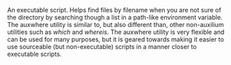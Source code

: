 An executable script.
Helps find files by filename when you are not sure of the directory by
searching though a list in a path-like environment variable. The auxwhere utility
is similar to, but also different than, other non-auxilium utilities such as *which*
and *whereis*. The auxwhere utility is very flexible and can be used for many purposes,
but it is geared towards making it easier to use sourceable (but non-executable) scripts
in a manner closer to executable scripts.
